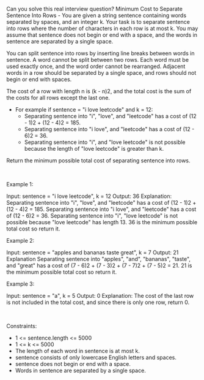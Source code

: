 Can you solve this real interview question? Minimum Cost to Separate Sentence Into Rows - You are given a string sentence containing words separated by spaces, and an integer k. Your task is to separate sentence into rows where the number of characters in each row is at most k. You may assume that sentence does not begin or end with a space, and the words in sentence are separated by a single space.

You can split sentence into rows by inserting line breaks between words in sentence. A word cannot be split between two rows. Each word must be used exactly once, and the word order cannot be rearranged. Adjacent words in a row should be separated by a single space, and rows should not begin or end with spaces.

The cost of a row with length n is (k - n)2, and the total cost is the sum of the costs for all rows except the last one.

 * For example if sentence = "i love leetcode" and k = 12:
   * Separating sentence into "i", "love", and "leetcode" has a cost of (12 - 1)2 + (12 - 4)2 = 185.
   * Separating sentence into "i love", and "leetcode" has a cost of (12 - 6)2 = 36.
   * Separating sentence into "i", and "love leetcode" is not possible because the length of "love leetcode" is greater than k.

Return the minimum possible total cost of separating sentence into rows.

 

Example 1:


Input: sentence = "i love leetcode", k = 12
Output: 36
Explanation:
Separating sentence into "i", "love", and "leetcode" has a cost of (12 - 1)2 + (12 - 4)2 = 185.
Separating sentence into "i love", and "leetcode" has a cost of (12 - 6)2 = 36.
Separating sentence into "i", "love leetcode" is not possible because "love leetcode" has length 13.
36 is the minimum possible total cost so return it.


Example 2:


Input: sentence = "apples and bananas taste great", k = 7
Output: 21
Explanation
Separating sentence into "apples", "and", "bananas", "taste", and "great" has a cost of (7 - 6)2 + (7 - 3)2 + (7 - 7)2 + (7 - 5)2 = 21.
21 is the minimum possible total cost so return it.


Example 3:


Input: sentence = "a", k = 5
Output: 0
Explanation:
The cost of the last row is not included in the total cost, and since there is only one row, return 0.


 

Constraints:

 * 1 <= sentence.length <= 5000
 * 1 <= k <= 5000
 * The length of each word in sentence is at most k.
 * sentence consists of only lowercase English letters and spaces.
 * sentence does not begin or end with a space.
 * Words in sentence are separated by a single space.